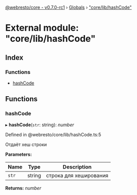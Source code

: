 [@webresto/core - v0.7.0-rc1](../README.md) › [Globals](../globals.md) › ["core/lib/hashCode"](_core_lib_hashcode_.md)

# External module: "core/lib/hashCode"

## Index

### Functions

* [hashCode](_core_lib_hashcode_.md#hashcode)

## Functions

###  hashCode

▸ **hashCode**(`str`: string): *number*

Defined in @webresto/core/lib/hashCode.ts:5

Отдаёт хеш строки

**Parameters:**

Name | Type | Description |
------ | ------ | ------ |
`str` | string | строка для хеширования  |

**Returns:** *number*
